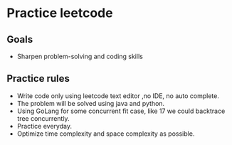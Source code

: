 # Practice leetcode

## Goals
-  Sharpen problem-solving and coding skills

## Practice rules
- Write code only using leetcode text editor  ,no IDE, no auto complete.
- The problem will be solved using java and python.
- Using GoLang for some concurrent fit case, like 17 we could backtrace tree concurrently.
- Practice everyday.
- Optimize time complexity and space complexity as possible.
